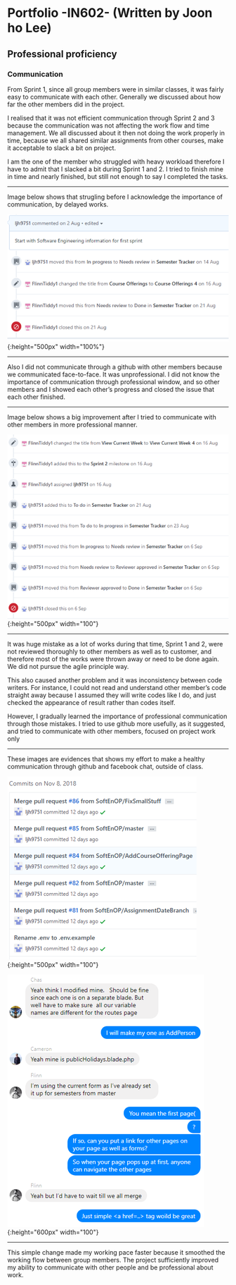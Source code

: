 # Portfolio -IN602- (Written by Joon ho Lee)

## Professional proficiency

### Communication
From Sprint 1, since all group members were in similar classes, it was fairly easy to communicate with each other. Generally we discussed about how far the other members did in the project.

I realised that it was not efficient communication through Sprint 2 and 3 because the communication was not affecting the work flow and time management. We all discussed about it then not doing the work properly in time, because we all shared similar assignments from other courses, make it acceptable to slack a bit on project.

I am the one of the member who struggled with heavy workload therefore I have to admit that I slacked a bit during Sprint 1 and 2. I tried to finish mine in time and nearly finished, but still not enough to say I completed the tasks.
* * *
Image below shows that strugling before I acknowledge the importance of communication, by delayed works.

![Image of evidence of lacking communication](/Images/Communication_1.PNG){:height="500px" width="100%"}
* * *
Also I did not communicate through a github with other members because we communicated face-to-face. It was unprofessional. I did not know the importance of communication through professional window, and so other members and I showed each other’s progress and closed the issue that each other finished.
* * *
Image below shows a big improvement after I tried to communicate with other members in more professional manner.

![Image of evidence of improved communication](/Images/Communication_2.PNG){:height="500px" width="100"}
* * *
It was huge mistake as a lot of works during that time, Sprint 1 and 2, were not reviewed thoroughly to other members as well as to customer, and therefore most of the works were thrown away or need to be done again. We did not pursue the agile principle way. 

This also caused another problem and it was inconsistency between code writers. For instance, I could not read and understand other member’s code straight away because I assumed they will write codes like I do, and just checked the appearance of result rather than codes itself.

However, I gradually learned the importance of professional communication through those mistakes. I tried to use github more usefully, as it suggested, and tried to communicate with other members, focused on project work only
* * *
These images are evidences that shows my effort to make a healthy communication through github and facebook chat, outside of class.

![Image of evidence of improved communication 2](/Images/Communication_3.PNG){:height="500px" width="100"}

![Image of evidence of improved communication 3](/Images/Communication_4.PNG){:height="600px" width="100"}
* * *
This simple change made my working pace faster because it smoothed the working flow between group members. The project sufficiently improved my ability to communicate with other people and be professional about work.

